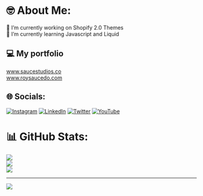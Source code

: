 # 🤓 About Me:
🫡 I’m currently working on Shopify 2.0 Themes<br>🌱 I’m currently learning Javascript and Liquid

## 💻 My portfolio
<a href="https://www.saucestudios.co/">www.saucestudios.co</a><br>
<a href="www.roysaucedo.com">www.roysaucedo.com</a>


## 🌐 Socials:
[![Instagram](https://img.shields.io/badge/Instagram-%23E4405F.svg?logo=Instagram&logoColor=white)](https://instagram.com/royasaucedo) [![LinkedIn](https://img.shields.io/badge/LinkedIn-%230077B5.svg?logo=linkedin&logoColor=white)](https://linkedin.com/in/roysaucedo) [![Twitter](https://img.shields.io/badge/Twitter-%231DA1F2.svg?logo=Twitter&logoColor=white)](https://twitter.com/royasaucedo) [![YouTube](https://img.shields.io/badge/YouTube-%23FF0000.svg?logo=YouTube&logoColor=white)](https://youtube.com/c/UCSkkIddd50SReiAR1eP38bQ) 


# 📊 GitHub Stats:
![](https://github-readme-stats.vercel.app/api?username=roysaucedo&theme=vue-dark&hide_border=false&include_all_commits=true&count_private=true)<br/>
![](https://github-readme-streak-stats.herokuapp.com/?user=roysaucedo&theme=vue-dark&hide_border=false)<br/>
![](https://github-readme-stats.vercel.app/api/top-langs/?username=roysaucedo&theme=vue-dark&hide_border=false&include_all_commits=true&count_private=true&layout=compact)

---
[![](https://visitcount.itsvg.in/api?id=roysaucedo&icon=0&color=0)](https://visitcount.itsvg.in)
